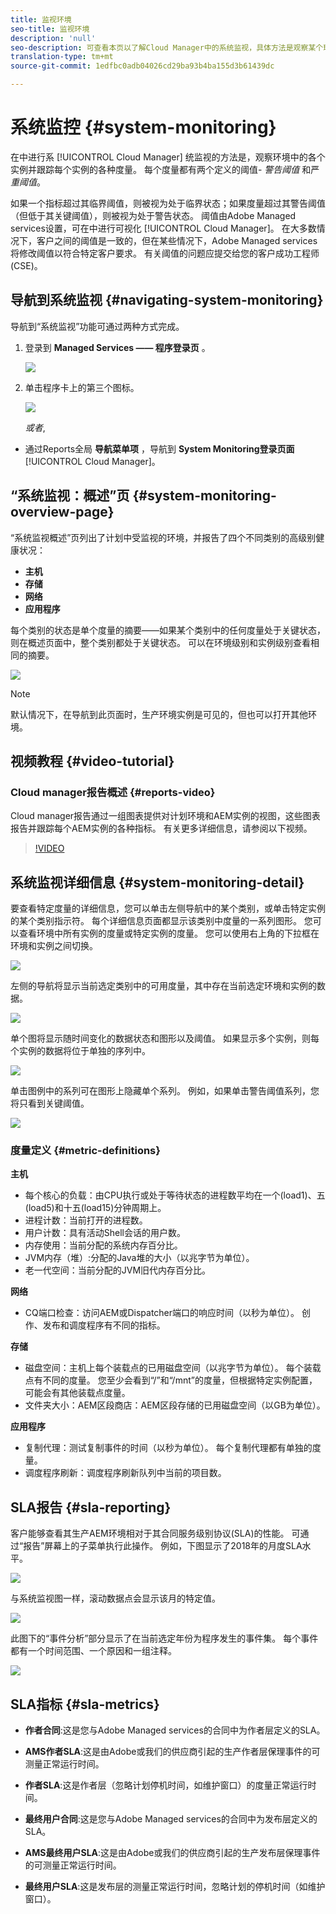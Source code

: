 ```yaml
---
title: 监视环境
seo-title: 监视环境
description: 'null'
seo-description: 可查看本页以了解Cloud Manager中的系统监视，具体方法是观察某个环境中的各个实例并跟踪每个实例的各种指标。
translation-type: tm+mt
source-git-commit: 1edfbc0adb04026cd29ba93b4ba155d3b61439dc

---
```



# 系统监控 {#system-monitoring}

在中进行系 [!UICONTROL Cloud Manager] 统监视的方法是，观察环境中的各个实例并跟踪每个实例的各种度量。 每个度量都有两个定义的阈值- *警告阈值* 和严 *重阈值*。

如果一个指标超过其临界阈值，则被视为处于临界状态；如果度量超过其警告阈值（但低于其关键阈值），则被视为处于警告状态。 阈值由Adobe Managed services设置，可在中进行可视化 [!UICONTROL Cloud Manager]。 在大多数情况下，客户之间的阈值是一致的，但在某些情况下，Adobe Managed services将修改阈值以符合特定客户要求。 有关阈值的问题应提交给您的客户成功工程师(CSE)。

## 导航到系统监视 {#navigating-system-monitoring}

导航到“系统监视”功能可通过两种方式完成。

1. 登录到 **Managed Services —— 程序登录页** 。

   ![](assets/ProgramLanding.png)

1. 单击程序卡上的第三个图标。

   ![](assets/program-card.png)

   *或者*,

* 通过Reports全局 **导航菜单项** ，导航到 **System Monitoring登录页面**[!UICONTROL Cloud Manager]。


## “系统监视：概述”页 {#system-monitoring-overview-page}

“系统监视概述”页列出了计划中受监视的环境，并报告了四个不同类别的高级别健康状况：

* **主机**
* **存储**
* **网络**
* **应用程序**

每个类别的状态是单个度量的摘要——如果某个类别中的任何度量处于关键状态，则在概述页面中，整个类别都处于关键状态。 可以在环境级别和实例级别查看相同的摘要。

![](assets/System-Monitoring-Reports.png)

>[!NOTE]
>
>默认情况下，在导航到此页面时，生产环境实例是可见的，但也可以打开其他环境。

## 视频教程 {#video-tutorial}

### Cloud manager报告概述 {#reports-video}

Cloud manager报告通过一组图表提供对计划环境和AEM实例的视图，这些图表报告并跟踪每个AEM实例的各种指标。
有关更多详细信息，请参阅以下视频。

>[!VIDEO](https://video.tv.adobe.com/v/26315/?captions=chi_hans)

## 系统监视详细信息 {#system-monitoring-detail}

要查看特定度量的详细信息，您可以单击左侧导航中的某个类别，或单击特定实例的某个类别指示符。 每个详细信息页面都显示该类别中度量的一系列图形。 您可以查看环境中所有实例的度量或特定实例的度量。 您可以使用右上角的下拉框在环境和实例之间切换。

![](assets/System_Monitoring1.png)

左侧的导航将显示当前选定类别中的可用度量，其中存在当前选定环境和实例的数据。

![](assets/System_Monitoring2.png)

单个图将显示随时间变化的数据状态和图形以及阈值。 如果显示多个实例，则每个实例的数据将位于单独的序列中。

![](assets/Monitoring_Graphs1.png)

单击图例中的系列可在图形上隐藏单个系列。
例如，如果单击警告阈值系列，您将只看到关键阈值。

![](assets/Monitoring_Graphs2.png)

### 度量定义 {#metric-definitions}

**主机**

* 每个核心的负载：由CPU执行或处于等待状态的进程数平均在一个(load1)、五(load5)和十五(load15)分钟周期上。
* 进程计数：当前打开的进程数。
* 用户计数：具有活动Shell会话的用户数。
* 内存使用：当前分配的系统内存百分比。
* JVM内存（堆）:分配的Java堆的大小（以兆字节为单位）。
* 老一代空间：当前分配的JVM旧代内存百分比。

**网络**

* CQ端口检查：访问AEM或Dispatcher端口的响应时间（以秒为单位）。 创作、发布和调度程序有不同的指标。

**存储**

* 磁盘空间：主机上每个装载点的已用磁盘空间（以兆字节为单位）。 每个装载点有不同的度量。 您至少会看到“/”和“/mnt”的度量，但根据特定实例配置，可能会有其他装载点度量。
* 文件夹大小：AEM区段商店：AEM区段存储的已用磁盘空间（以GB为单位）。

**应用程序**

* 复制代理：测试复制事件的时间（以秒为单位）。 每个复制代理都有单独的度量。
* 调度程序刷新：调度程序刷新队列中当前的项目数。

## SLA报告 {#sla-reporting}

客户能够查看其生产AEM环境相对于其合同服务级别协议(SLA)的性能。 可通过“报告”屏幕上的子菜单执行此操作。
例如，下图显示了2018年的月度SLA水平。

![](assets/SLA-Reports-one.png)

与系统监视图一样，滚动数据点会显示该月的特定值。

![](assets/SLA-Reports-two.png)

此图下的“事件分析”部分显示了在当前选定年份为程序发生的事件集。 每个事件都有一个时间范围、一个原因和一组注释。

![](assets/sla-reporting3.png)

## SLA指标 {#sla-metrics}

* **作者合同**:这是您与Adobe Managed services的合同中为作者层定义的SLA。

* **AMS作者SLA**:这是由Adobe或我们的供应商引起的生产作者层保理事件的可测量正常运行时间。

* **作者SLA**:这是作者层（忽略计划停机时间，如维护窗口）的度量正常运行时间。

* **最终用户合同**:这是您与Adobe Managed services的合同中为发布层定义的SLA。

* **AMS最终用户SLA**:这是由Adobe或我们的供应商引起的生产发布层保理事件的可测量正常运行时间。

* **最终用户SLA**:这是发布层的测量正常运行时间，忽略计划的停机时间（如维护窗口）。